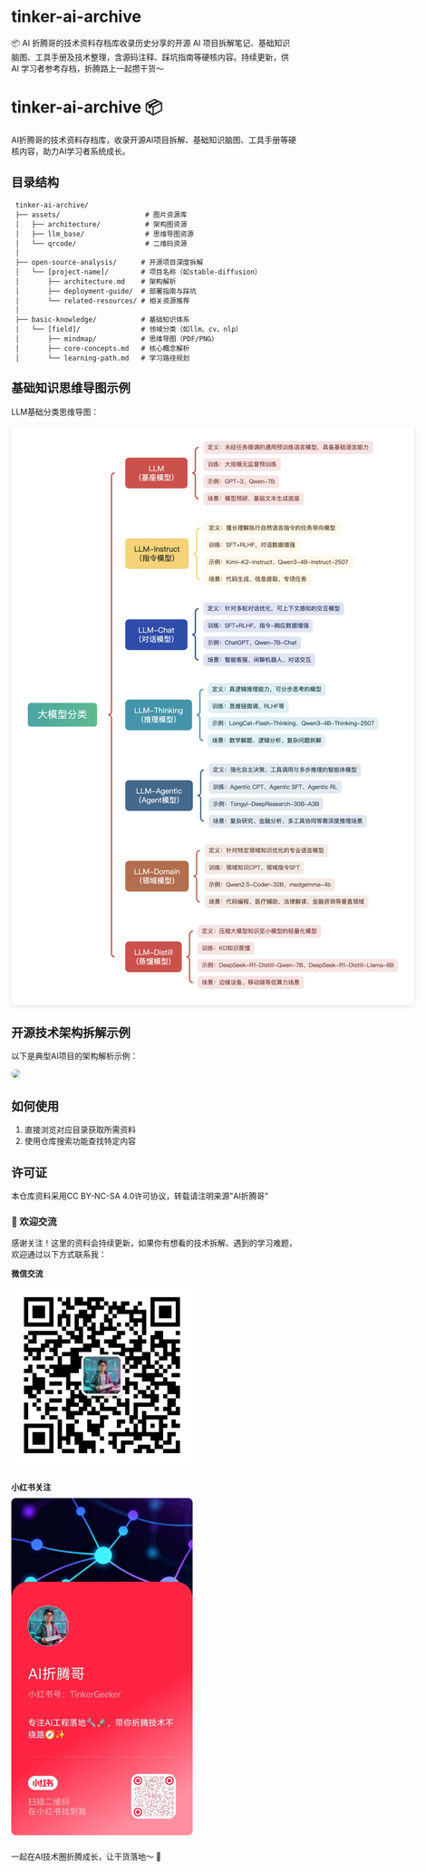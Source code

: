 # tinker-ai-archive
📦 AI 折腾哥的技术资料存档库收录历史分享的开源 AI 项目拆解笔记、基础知识脑图、工具手册及技术整理，含源码注释、踩坑指南等硬核内容。持续更新，供 AI 学习者参考存档，折腾路上一起攒干货～
# tinker-ai-archive 📦

AI折腾哥的技术资料存档库，收录开源AI项目拆解、基础知识脑图、工具手册等硬核内容，助力AI学习者系统成长。

## 目录结构
     tinker-ai-archive/
     ├── assets/                     # 图片资源库
     │   ├── architecture/           # 架构图资源
     │   ├── llm_base/               # 思维导图资源
     │   └── qrcode/                 # 二维码资源
     │
     ├── open-source-analysis/      # 开源项目深度拆解
     │   └── [project-name]/        # 项目名称（如stable-diffusion）
     │       ├── architecture.md    # 架构解析
     │       ├── deployment-guide/  # 部署指南与踩坑
     │       └── related-resources/ # 相关资源推荐
     │
     ├── basic-knowledge/           # 基础知识体系
     │   └── [field]/               # 领域分类（如llm、cv、nlp）
     │       ├── mindmap/           # 思维导图（PDF/PNG）
     │       ├── core-concepts.md   # 核心概念解析
     │       └── learning-path.md   # 学习路径规划

## 基础知识思维导图示例
LLM基础分类思维导图：

<img src="./assets/llm_base/llm_category.jpg" style="display:inline; max-width:800px; border-radius:8px; box-shadow:0 2px 8px rgba(0,0,0,0.1);">

## 开源技术架构拆解示例
以下是典型AI项目的架构解析示例：

<img src="./assets/architecture/DeepResearch-arch.png" style="display:inline; max-width:800px; border-radius:8px; box-shadow:0 2px 8px rgba(0,0,0,0.1);">


## 如何使用

1. 直接浏览对应目录获取所需资料
2. 使用仓库搜索功能查找特定内容



## 许可证

本仓库资料采用CC BY-NC-SA 4.0许可协议，转载请注明来源"AI折腾哥"

### 👋 欢迎交流
感谢关注！这里的资料会持续更新，如果你有想看的技术拆解、遇到的学习难题，欢迎通过以下方式联系我：

**微信交流**  
<img src="./assets/qrcode/wechat-qrcode.jpg" style="width:320px; height:320px; object-fit:cover; border-radius:8px; margin:10px 0;">

**小红书关注**  
<img src="./assets/qrcode/xiaohongshu-qrcode.jpg" style="width:320px; object-fit:cover; border-radius:8px; margin:10px 0;">

一起在AI技术圈折腾成长，让干货落地～ 🚀